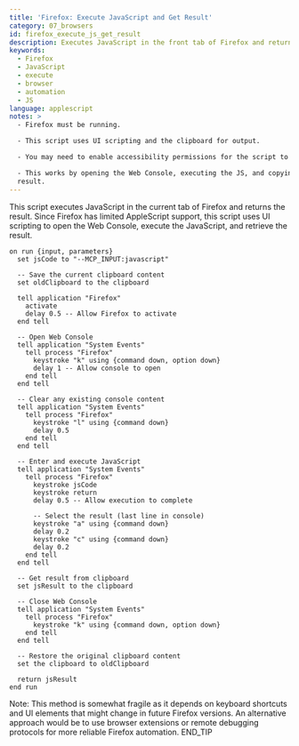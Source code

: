 ```yaml
---
title: 'Firefox: Execute JavaScript and Get Result'
category: 07_browsers
id: firefox_execute_js_get_result
description: Executes JavaScript in the front tab of Firefox and returns the result.
keywords:
  - Firefox
  - JavaScript
  - execute
  - browser
  - automation
  - JS
language: applescript
notes: >
  - Firefox must be running.

  - This script uses UI scripting and the clipboard for output.

  - You may need to enable accessibility permissions for the script to work.

  - This works by opening the Web Console, executing the JS, and copying the
  result.
---
```


This script executes JavaScript in the current tab of Firefox and returns the result. Since Firefox has limited AppleScript support, this script uses UI scripting to open the Web Console, execute the JavaScript, and retrieve the result.

```applescript
on run {input, parameters}
  set jsCode to "--MCP_INPUT:javascript"
  
  -- Save the current clipboard content
  set oldClipboard to the clipboard
  
  tell application "Firefox"
    activate
    delay 0.5 -- Allow Firefox to activate
  end tell
  
  -- Open Web Console
  tell application "System Events"
    tell process "Firefox"
      keystroke "k" using {command down, option down}
      delay 1 -- Allow console to open
    end tell
  end tell
  
  -- Clear any existing console content
  tell application "System Events"
    tell process "Firefox"
      keystroke "l" using {command down}
      delay 0.5
    end tell
  end tell
  
  -- Enter and execute JavaScript
  tell application "System Events"
    tell process "Firefox"
      keystroke jsCode
      keystroke return
      delay 0.5 -- Allow execution to complete
      
      -- Select the result (last line in console)
      keystroke "a" using {command down}
      delay 0.2
      keystroke "c" using {command down}
      delay 0.2
    end tell
  end tell
  
  -- Get result from clipboard
  set jsResult to the clipboard
  
  -- Close Web Console
  tell application "System Events"
    tell process "Firefox"
      keystroke "k" using {command down, option down}
    end tell
  end tell
  
  -- Restore the original clipboard content
  set the clipboard to oldClipboard
  
  return jsResult
end run
```

Note: This method is somewhat fragile as it depends on keyboard shortcuts and UI elements that might change in future Firefox versions. An alternative approach would be to use browser extensions or remote debugging protocols for more reliable Firefox automation.
END_TIP

